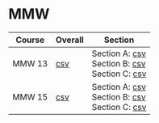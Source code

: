 # MMW

| Course | Overall | Section |
| ------ | ------- | ------- |
| MMW 13 | [csv](https://github.com/UCSD-Historical-Enrollment-Data/2024Spring/blob/main/overall/MMW%2013.csv) | Section A: [csv](https://github.com/UCSD-Historical-Enrollment-Data/2024Spring/blob/main/section/MMW%2013_A.csv)<br>Section B: [csv](https://github.com/UCSD-Historical-Enrollment-Data/2024Spring/blob/main/section/MMW%2013_B.csv)<br>Section C: [csv](https://github.com/UCSD-Historical-Enrollment-Data/2024Spring/blob/main/section/MMW%2013_C.csv) |
| MMW 15 | [csv](https://github.com/UCSD-Historical-Enrollment-Data/2024Spring/blob/main/overall/MMW%2015.csv) | Section A: [csv](https://github.com/UCSD-Historical-Enrollment-Data/2024Spring/blob/main/section/MMW%2015_A.csv)<br>Section B: [csv](https://github.com/UCSD-Historical-Enrollment-Data/2024Spring/blob/main/section/MMW%2015_B.csv)<br>Section C: [csv](https://github.com/UCSD-Historical-Enrollment-Data/2024Spring/blob/main/section/MMW%2015_C.csv) |
